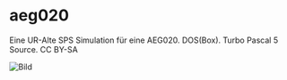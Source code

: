 # aeg020

Eine UR-Alte SPS Simulation für eine AEG020. DOS(Box). Turbo Pascal 5 Source.
CC BY-SA

![Bild](https://github.com/petersieg/xlinux/blob/master/aeg020.png)

